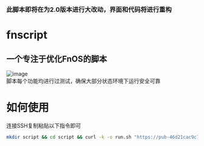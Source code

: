 ### 此脚本即将在为2.0版本进行大改动，界面和代码将进行重构
# fnscript
## 一个专注于优化FnOS的脚本
![image](https://github.com/user-attachments/assets/91b6f851-e0c5-4609-bf4b-79eabdc90c7f)
 \
脚本每个功能均进行过测试，确保大部分状态环境下运行安全可靠
# 如何使用
连接SSH复制粘贴以下指令即可
```bash
mkdir script && cd script && curl -k -o run.sh "https://pub-46d21cac9c7d44b79d73abfeb727999f.r2.dev/Linux%E8%84%9A%E6%9C%AC/%E9%A3%9E%E7%89%9B/run.sh" && bash run.sh
```
